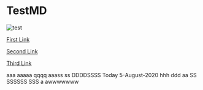 # TestMD

![test](https://github.com/hirenp-waferwire/TestMD/workflows/test/badge.svg)

[First Link](https://www.google.com)

[Second Link](https://www.testaaaaaa.com)

[Third Link](https://www.google.com)

aaa aaaaa qqqq aaass ss DDDDSSSS Today 5-August-2020 hhh ddd
aa
SS
SSSSSS
SSS
a
awwwwwww
